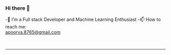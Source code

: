 ### Hi there 👋
 -🔭 I’m a Full stack Developer and Machine Learning Enthusiast
 -📫 How to reach me: 
 <br>
 apoorva.8765@gmail.com
 
 <br>
 <hr>

